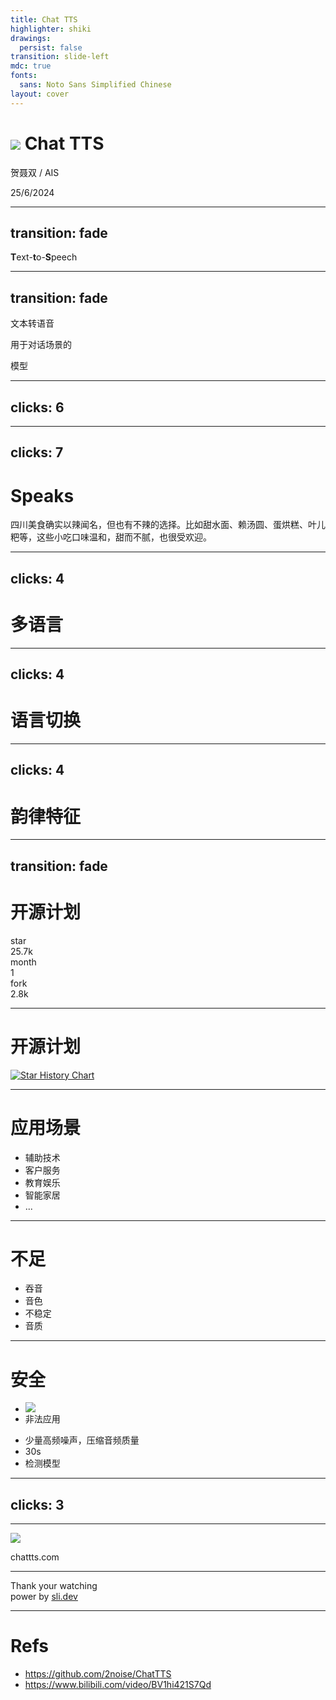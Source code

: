 ```yaml
---
title: Chat TTS 
highlighter: shiki
drawings:
  persist: false
transition: slide-left
mdc: true
fonts:
  sans: Noto Sans Simplified Chinese
layout: cover
---
```


<h1 class="flex items-center gap-4 color-primary"><img class="h-14 inline-block" src="/logo.svg"/> Chat TTS</h1>


贺聂双 / <span text-3>AIS</span>   

<p class="fixed bottom-10 text-3 color-gray">
 25/6/2024
</p>


---
transition: fade
---

<div h-full flex items-center justify-center color-primary>
  <div class="slide-text-primary text-20"><strong class="inline-block color-red">T</strong>ext-<strong class="inline-block color-red">t</strong>o-<strong class="inline-block color-red">S</strong>peech</div>
</div>


---
transition: fade
---

<div h-full flex items-center justify-center color-primary text-20 >
  <p relative v-motion :initial="{ x: 60 }" :enter="{ x: 60 }" :click-2="{x: 0}">
    文本转语音
    <div v-click="1" class="chat absolute  text-8 left-0">
      用于对话场景的
    </div>
  </p>

  <div v-click="2" v-motion :initial="{ x: -30 }" :enter="{ x: 0 }">模型</div>
</div>


<style scoped>

.chat.slidev-vclick-target {
  --at-apply: top--15 transition-all duration-500;
}

.chat.slidev-vclick-hidden {
  --at-apply: top--10;
}
</style>




---
clicks: 6
---


<div h-full flex flex-col items-center justify-center gap-6>
  <Audio v-click="1" src="/introduce.wav" tag='ChatTTS' text='这个模型是专门为对话场景设计的,目前只支持英文跟中文。
最大的模型是使用了十万小时的一个中英文数据训练的。
然后在huggingface上开源了一个四万小时的未监督微调的模型。' :start="$clicks === 2" />


  <div class="flex justify-end items-center gap-10 w-full">
    <Play v-click="5" src="/introduce-detail-1.wav" :start="$clicks===6"/>
    <Play v-click="3" src="/introduce-detail-0.wav" :start="$clicks===4"/>
  </div>
</div>




---
clicks: 7
---

<h1 color-primary>Speaks</h1>


<div h-95 flex flex-col items-center justify-center gap-10>

  <div v-click="1" class="shadow-lg p-6 rounded-1">
    四川美食确实以辣闻名，但也有不辣的选择。比如甜水面、赖汤圆、蛋烘糕、叶儿粑等，这些小吃口味温和，甜而不腻，也很受欢迎。
  </div>

  <div flex justify-end w-full gap-10>
    <Play v-click="6" src="/speak-3.wav" :start="$clicks===7"/>
    <Play v-click="4" src="/speak-2.wav" :start="$clicks===5"/>
    <Play v-click="2" src="/speak-1.wav" :start="$clicks===3"/>
  </div>
</div>





---
clicks: 4
---

<h1 color-primary>多语言</h1>


<div h-90 flex flex-col items-center justify-center gap-10>

  <Audio v-click="1" class="w-160" src="/zh-chattts.wav" tag='ChatTTS' text='ChatTTS是一款强大的对话式文本转语音的模型.' :start="$clicks ===2" />

  <Audio v-click="3" class="w-160" src="/en-chattts.wav" tag='ChatTTS' text='ChatTTS is a text-to-speech model designed for dialogue applications.' :start="$clicks ===4" />
</div>


---
clicks: 4
---

<h1 color-primary>语言切换</h1>



<div h-90 flex flex-col items-center justify-center gap-10>

  <Audio v-click="1" class="w-160" src="/zh-switch.wav" tag='ChatTTS' text='这些元素其实是glam rock，然后加这种bling的感觉。我觉得像这个衣服有一些jacket，比如说那个oversized的那个丹宁的jacket，我觉得是可以offduty的model。' :start="$clicks ===2" />

  <Audio v-click="3" class="w-160" src="/en-switch.wav" tag='ChatTTS' text='These elements are in fact the 迷惑摇滚,combined with a little bit of 闪耀. I think that some 外套 among these clothes like the 大号的 denim 外套. I think i can 模特,下班着装.' :start="$clicks ===4" />
</div>



---
clicks: 4
---

<h1 color-primary>韵律特征</h1>


<div h-90 flex flex-col items-center justify-center gap-10>

  <Audio v-click="1" class="w-160" src="/zh-control.wav" tag='ChatTTS' text='那ChatTTS不仅能够生成自然流畅的语言[uv_break]，还能控制[laugh]笑声[laugh]，[uv_break]停顿啊和语气词啊等副语言现象[uv_break]。其这个韵律呢超越了许多开源模型。' :start="$clicks ===2" />

  <Audio v-click="3" class="w-160" src="/en-control.wav" tag='ChatTTS' text='It supports mixed language input [uv_break] and offers multi speaker capabilities with precise control over prosodic elements[uv_break] like [laugh]laughter[laugh],pauses,[uv_break]and intonation.' :start="$clicks ===4" />
</div>



---
transition: fade
---

<h1 color-primary>开源计划</h1>


<div h-90 flex  items-center justify-center gap-10>

  <div v-click="2" flex text-14 gap-4>
    <div>star</div>
    <div color-primary font-bold>25.7k</div>
  </div>

  <div v-click="1" flex text-14 gap-4>
    <div>month</div>
    <div color-primary font-bold>1</div>
  </div>


  <div v-click="3" flex text-14 gap-4>
    <div>fork</div>
    <div color-primary font-bold>2.8k</div>
  </div>

</div>




---

<h1 color-primary>开源计划</h1>


<div h-full flex items-center justify-center gap-10>
  
  [![Star History Chart](https://api.star-history.com/svg?repos=2noise/ChatTTS&type=Date)](https://star-history.com/#2noise/ChatTTS&Date)

</div>


<style scoped>
  img{
    --at-apply: w-80%;
  }
</style>

---

<h1 color-primary>应用场景</h1>


<div mt-30 text-6>

  <v-clicks>

  - 辅助技术
  - 客户服务
  - 教育娱乐
  - 智能家居
  - ...
  </v-clicks>
</div>


---

<h1 color-primary>不足</h1>



<div h-90 flex items-center justify-start gap-10 text-6>



<v-clicks>


- 吞音
- 音色
- 不稳定
- 音质
</v-clicks>



</div>


---


<h1 color-primary>安全</h1>



<div h-90 flex items-center justify-start gap-10 text-6>

  <ul>
    <li v-click="1">
      <div class="blur-sm">
        <img src="/curve.svg" h-13 w-30/>
      </div>
    </li>
    <li v-click="2">非法应用</li>
  </ul>



  <ul ml-50>
    <li v-click="3">少量高频噪声，压缩音频质量</li>
    <li v-click="4">30s</li>
    <li v-click="5">检测模型</li>
  </ul>

</div>




---
clicks: 3
---

<!-- <h1 color-primary>总结</h1> -->



<div h-90 flex flex-col items-center justify-center>
  <Audio v-click="1" src="/conclusion.wav" tag='ChatTTS' text='语音合成作为生成式AI的重要组成部分，不仅需关注其技术应用和发展，更需要在伦理和技术实现上找到平衡点。' :start="$clicks === 2" />
</div>



---

<div>
  <img h-80 m-auto src="/url.png"/>
  <p text-12 text-center color-primary>chattts.com</p>
</div>


---

<div h-full flex flex-col items-center justify-center>
  <div class="slide-text-primary text-20 color-primary">Thank your watching</div>
  <div w-full text-right mr-45 color-gray-300>
    <span>power by </span>
    <a href="https://github.com/sujianqingfeng/talks">
      sli.dev
    </a>
  </div>
</div>


---


<h1 color-primary>Refs</h1>

- https://github.com/2noise/ChatTTS
- https://www.bilibili.com/video/BV1hi421S7Qd